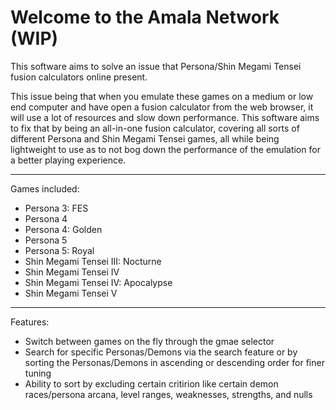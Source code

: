 # Welcome to the Amala Network (WIP)

This software aims to solve an issue that Persona/Shin Megami Tensei fusion calculators online present. 

This issue being that when you emulate these games on a medium or low end computer and have open a fusion calculator from the web browser, it will use a lot of resources and slow down performance. This software aims to fix that by being an all-in-one fusion calculator, covering all sorts of different Persona and Shin Megami Tensei games, all while being lightweight to use as to not bog down the performance of the emulation for a better playing experience.

_____________________________________________________________________________

Games included:
  - Persona 3: FES
  - Persona 4
  - Persona 4: Golden
  - Persona 5
  - Persona 5: Royal
  - Shin Megami Tensei III: Nocturne
  - Shin Megami Tensei IV
  - Shin Megami Tensei IV: Apocalypse
  - Shin Megami Tensei V
  
  _____________________________________________________________________________
Features:
  - Switch between games on the fly through the gmae selector
  - Search for specific Personas/Demons via the search feature or by sorting the Personas/Demons in ascending or descending order for finer tuning
  - Ability to sort by excluding certain critirion like certain demon races/persona arcana, level ranges, weaknesses, strengths, and nulls
